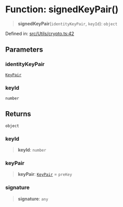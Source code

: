 # Function: signedKeyPair()

> **signedKeyPair**(`identityKeyPair`, `keyId`): `object`

Defined in: [src/Utils/crypto.ts:42](https://github.com/Fokusdotid/Baileys/blob/4cdf75fe48f9b13e8084d341633612ce49e934bd/src/Utils/crypto.ts#L42)

## Parameters

### identityKeyPair

[`KeyPair`](../type-aliases/KeyPair.md)

### keyId

`number`

## Returns

`object`

### keyId

> **keyId**: `number`

### keyPair

> **keyPair**: [`KeyPair`](../type-aliases/KeyPair.md) = `preKey`

### signature

> **signature**: `any`
